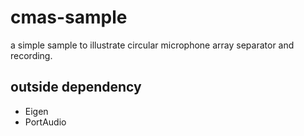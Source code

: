 # cmas-sample
a simple sample to illustrate circular microphone array separator and recording.

## outside dependency
   + Eigen
   + PortAudio
